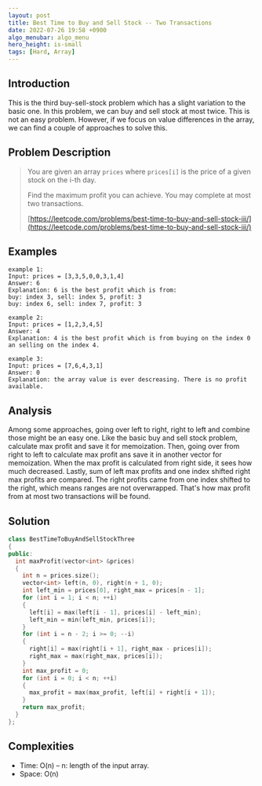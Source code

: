 ```yaml
---
layout: post
title: Best Time to Buy and Sell Stock -- Two Transactions
date: 2022-07-26 19:58 +0900
algo_menubar: algo_menu
hero_height: is-small
tags: [Hard, Array]
---
```

## Introduction
This is the third buy-sell-stock problem which has a slight variation to the basic one.
In this problem, we can buy and sell stock at most twice.
This is not an easy problem.
However, if we focus on value differences in the array, we can find a couple of approaches to solve this.

## Problem Description
> You are given an array `prices` where `prices[i]` is the price of a given stock on the i-th day.
>
> Find the maximum profit you can achieve. You may complete at most two transactions.
> 
> [https://leetcode.com/problems/best-time-to-buy-and-sell-stock-iii/](https://leetcode.com/problems/best-time-to-buy-and-sell-stock-iii/)

## Examples
```
example 1:
Input: prices = [3,3,5,0,0,3,1,4]
Answer: 6
Explanation: 6 is the best profit which is from:
buy: index 3, sell: index 5, profit: 3
buy: index 6, sell: index 7, profit: 3
```
```
example 2:
Input: prices = [1,2,3,4,5]
Answer: 4
Explanation: 4 is the best profit which is from buying on the index 0 an selling on the index 4.
```
```
example 3:
Input: prices = [7,6,4,3,1]
Answer: 0
Explanation: the array value is ever descreasing. There is no profit available.
```

## Analysis
Among some approaches, going over left to right, right to left and combine those might be an easy one.
Like the basic buy and sell stock problem, calculate max profit and save it for memoization.
Then, going over from right to left to calculate max profit ans save it in another vector for memoization.
When the max profit is calculated from right side, it sees how much decreased.
Lastly, sum of left max profits and one index shifted right max profits are compared.
The right profits came from one index shifted to the right, which means ranges are not overwrapped.
That's how max profit from at most two transactions will be found.

## Solution
```cpp
class BestTimeToBuyAndSellStockThree
{
public:
  int maxProfit(vector<int> &prices)
  {
    int n = prices.size();
    vector<int> left(n, 0), right(n + 1, 0);
    int left_min = prices[0], right_max = prices[n - 1];
    for (int i = 1; i < n; ++i)
    {
      left[i] = max(left[i - 1], prices[i] - left_min);
      left_min = min(left_min, prices[i]);
    }
    for (int i = n - 2; i >= 0; --i)
    {
      right[i] = max(right[i + 1], right_max - prices[i]);
      right_max = max(right_max, prices[i]);
    }
    int max_profit = 0;
    for (int i = 0; i < n; ++i)
    {
      max_profit = max(max_profit, left[i] + right[i + 1]);
    }
    return max_profit;
  }
};
```

## Complexities
- Time: O(n) – n: length of the input array.
- Space: O(n)
